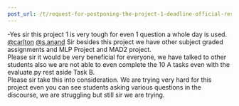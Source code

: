 ```yaml
---
post_url: /t/request-for-postponing-the-project-1-deadline-official-response-extended/166866/19
---
```

-Yes sir this project 1 is very tough for even 1 question a whole day is used.  
[@carlton](/u/carlton) [@s.anand](/u/s.anand) Sir besides this project we have other subject graded assignments and MLP Project and MAD2 project.  
Please sir it would be very beneficial for everyone, we have talked to other students also we are not able to even complete the 10 A tasks even with the evaluate.py rest aside Task B.  
Please sir take this into consideration. We are trying very hard for this project even you can see students asking various questions in the discourse, we are struggling but still sir we are trying.
